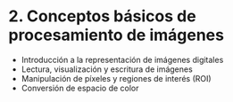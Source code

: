 # 2. Conceptos básicos de procesamiento de imágenes

- Introducción a la representación de imágenes digitales
- Lectura, visualización y escritura de imágenes
- Manipulación de píxeles y regiones de interés (ROI)
- Conversión de espacio de color
